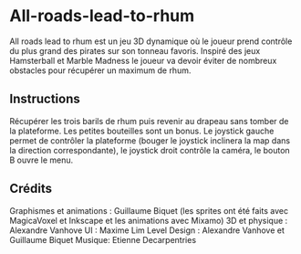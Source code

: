 # All-roads-lead-to-rhum

All roads lead to rhum est un jeu 3D dynamique où le joueur prend contrôle du plus grand des pirates sur son tonneau favoris. Inspiré des jeux Hamsterball et Marble Madness le joueur va devoir éviter de nombreux obstacles pour récupérer un maximum de rhum.

## Instructions
Récupérer les trois barils de rhum puis revenir au drapeau sans tomber de la plateforme. Les petites bouteilles sont un bonus.
Le joystick gauche permet de contrôler la plateforme (bouger le joystick inclinera la map dans la direction correspondante), le joystick droit contrôle la caméra, le bouton B ouvre le menu.

## Crédits
Graphismes et animations : Guillaume Biquet (les sprites ont été faits avec MagicaVoxel et Inkscape et les animations avec Mixamo)
3D et physique : Alexandre Vanhove
UI : Maxime Lim
Level Design : Alexandre Vanhove et Guillaume Biquet
Musique: Etienne Decarpentries

